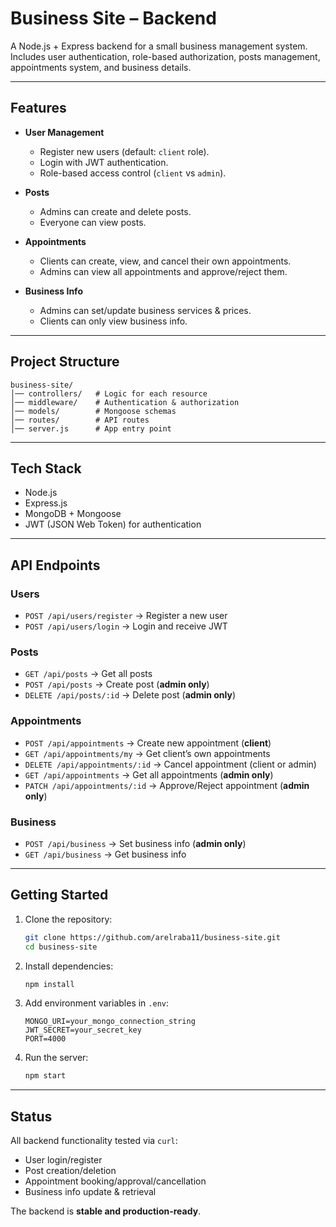 # Business Site – Backend

A Node.js + Express backend for a small business management system.  
Includes user authentication, role-based authorization, posts management, appointments system, and business details.

---

## Features
- **User Management**  
  - Register new users (default: `client` role).  
  - Login with JWT authentication.  
  - Role-based access control (`client` vs `admin`).  

- **Posts**  
  - Admins can create and delete posts.  
  - Everyone can view posts.  

- **Appointments**  
  - Clients can create, view, and cancel their own appointments.  
  - Admins can view all appointments and approve/reject them.  

- **Business Info**  
  - Admins can set/update business services & prices.  
  - Clients can only view business info.  

---

## Project Structure
```
business-site/
│── controllers/   # Logic for each resource
│── middleware/    # Authentication & authorization
│── models/        # Mongoose schemas
│── routes/        # API routes
│── server.js      # App entry point
```

---

## Tech Stack
- Node.js  
- Express.js  
- MongoDB + Mongoose  
- JWT (JSON Web Token) for authentication  

---

## API Endpoints

### Users
- `POST /api/users/register` → Register a new user  
- `POST /api/users/login` → Login and receive JWT  

### Posts
- `GET /api/posts` → Get all posts  
- `POST /api/posts` → Create post (**admin only**)  
- `DELETE /api/posts/:id` → Delete post (**admin only**)  

### Appointments
- `POST /api/appointments` → Create new appointment (**client**)  
- `GET /api/appointments/my` → Get client’s own appointments  
- `DELETE /api/appointments/:id` → Cancel appointment (client or admin)  
- `GET /api/appointments` → Get all appointments (**admin only**)  
- `PATCH /api/appointments/:id` → Approve/Reject appointment (**admin only**)  

### Business
- `POST /api/business` → Set business info (**admin only**)  
- `GET /api/business` → Get business info  

---

## Getting Started
1. Clone the repository:  
   ```bash
   git clone https://github.com/arelraba11/business-site.git
   cd business-site
   ```

2. Install dependencies:  
   ```bash
   npm install
   ```

3. Add environment variables in `.env`:  
   ```
   MONGO_URI=your_mongo_connection_string
   JWT_SECRET=your_secret_key
   PORT=4000
   ```

4. Run the server:  
   ```bash
   npm start
   ```

---

## Status
All backend functionality tested via `curl`:  
- User login/register  
- Post creation/deletion  
- Appointment booking/approval/cancellation  
- Business info update & retrieval  

The backend is **stable and production-ready**.